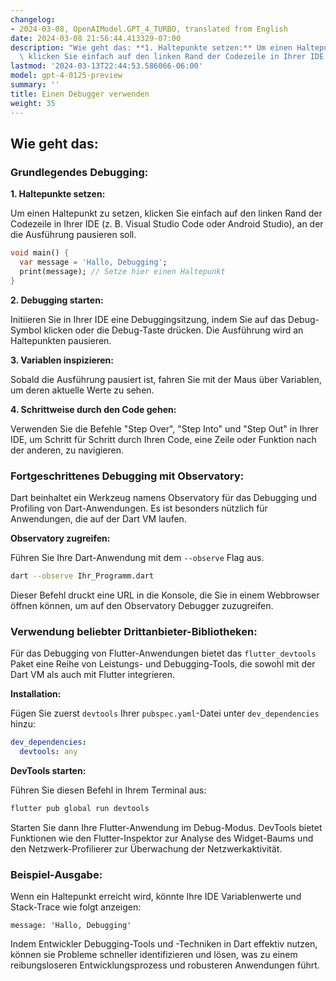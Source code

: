 ```yaml
---
changelog:
- 2024-03-08, OpenAIModel.GPT_4_TURBO, translated from English
date: 2024-03-08 21:56:44.413329-07:00
description: "Wie geht das: **1. Haltepunkte setzen:** Um einen Haltepunkt zu setzen,\
  \ klicken Sie einfach auf den linken Rand der Codezeile in Ihrer IDE (z. B. Visual\u2026"
lastmod: '2024-03-13T22:44:53.586066-06:00'
model: gpt-4-0125-preview
summary: ''
title: Einen Debugger verwenden
weight: 35
---
```


## Wie geht das:


### Grundlegendes Debugging:
**1. Haltepunkte setzen:**

Um einen Haltepunkt zu setzen, klicken Sie einfach auf den linken Rand der Codezeile in Ihrer IDE (z. B. Visual Studio Code oder Android Studio), an der die Ausführung pausieren soll.

```dart
void main() {
  var message = 'Hallo, Debugging';
  print(message); // Setze hier einen Haltepunkt
}
```

**2. Debugging starten:**

Initiieren Sie in Ihrer IDE eine Debuggingsitzung, indem Sie auf das Debug-Symbol klicken oder die Debug-Taste drücken. Die Ausführung wird an Haltepunkten pausieren.

**3. Variablen inspizieren:**

Sobald die Ausführung pausiert ist, fahren Sie mit der Maus über Variablen, um deren aktuelle Werte zu sehen.

**4. Schrittweise durch den Code gehen:**

Verwenden Sie die Befehle "Step Over", "Step Into" und "Step Out" in Ihrer IDE, um Schritt für Schritt durch Ihren Code, eine Zeile oder Funktion nach der anderen, zu navigieren.

### Fortgeschrittenes Debugging mit Observatory:
Dart beinhaltet ein Werkzeug namens Observatory für das Debugging und Profiling von Dart-Anwendungen. Es ist besonders nützlich für Anwendungen, die auf der Dart VM laufen.

**Observatory zugreifen:**

Führen Sie Ihre Dart-Anwendung mit dem `--observe` Flag aus.

```bash
dart --observe Ihr_Programm.dart
```

Dieser Befehl druckt eine URL in die Konsole, die Sie in einem Webbrowser öffnen können, um auf den Observatory Debugger zuzugreifen.

### Verwendung beliebter Drittanbieter-Bibliotheken:
Für das Debugging von Flutter-Anwendungen bietet das `flutter_devtools` Paket eine Reihe von Leistungs- und Debugging-Tools, die sowohl mit der Dart VM als auch mit Flutter integrieren.

**Installation:**

Fügen Sie zuerst `devtools` Ihrer `pubspec.yaml`-Datei unter `dev_dependencies` hinzu:

```yaml
dev_dependencies:
  devtools: any
```

**DevTools starten:**

Führen Sie diesen Befehl in Ihrem Terminal aus:

```bash
flutter pub global run devtools
```

Starten Sie dann Ihre Flutter-Anwendung im Debug-Modus. DevTools bietet Funktionen wie den Flutter-Inspektor zur Analyse des Widget-Baums und den Netzwerk-Profilierer zur Überwachung der Netzwerkaktivität.

### Beispiel-Ausgabe:
Wenn ein Haltepunkt erreicht wird, könnte Ihre IDE Variablenwerte und Stack-Trace wie folgt anzeigen:

```
message: 'Hallo, Debugging'
```

Indem Entwickler Debugging-Tools und -Techniken in Dart effektiv nutzen, können sie Probleme schneller identifizieren und lösen, was zu einem reibungsloseren Entwicklungsprozess und robusteren Anwendungen führt.
